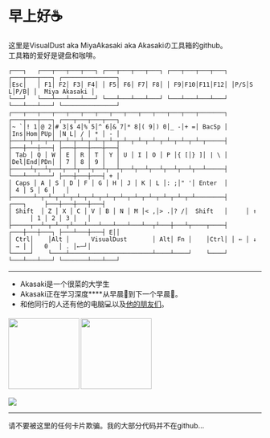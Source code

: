 # 早上好☕  

这里是VisualDust aka MiyaAkasaki aka Akasakiの工具箱的github。  
工具箱的爱好是键盘和咖啡。

```
┌───┐   ┌───┬───┬───┬───┐ ┌───┬───┬───┬───┐ ┌───┬───┬───┬───┐ ┌───┬───┬───┐ ┌───────────────┐
│Esc│   │ F1│ F2│ F3│ F4│ │ F5│ F6│ F7│ F8│ │ F9│F10│F11│F12│ │P/S│S L│P/B│ │  Miya Akasaki │
└───┘   └───┴───┴───┴───┘ └───┴───┴───┴───┘ └───┴───┴───┴───┘ └───┴───┴───┘ └───────────────┘
┌───┬───┬───┬───┬───┬───┬───┬───┬───┬───┬───┬───┬───┬───────┐ ┌───┬───┬───┐ ┌───┬───┬───┬───┐
│~ `│! 1│@ 2│# 3│$ 4│% 5│^ 6│& 7│* 8│( 9│) 0│_ -│+ =│ BacSp │ │Ins│Hom│PUp│ │N L│ / │ * │ - │
├───┴─┬─┴─┬─┴─┬─┴─┬─┴─┬─┴─┬─┴─┬─┴─┬─┴─┬─┴─┬─┴─┬─┴─┬─┴─┬─────┤ ├───┼───┼───┤ ├───┼───┼───┼───┤
│ Tab │ Q │ W │ E │ R │ T │ Y │ U │ I │ O │ P │{ [│} ]│ | \ │ │Del│End│PDn│ │ 7 │ 8 │ 9 │   │
├─────┴┬──┴┬──┴┬──┴┬──┴┬──┴┬──┴┬──┴┬──┴┬──┴┬──┴┬──┴┬──┴─────┤ └───┴───┴───┘ ├───┼───┼───┤ + │
│ Caps │ A │ S │ D │ F │ G │ H │ J │ K │ L │: ;│" '│ Enter  │               │ 4 │ 5 │ 6 │   │
├──────┴─┬─┴─┬─┴─┬─┴─┬─┴─┬─┴─┬─┴─┬─┴─┬─┴─┬─┴─┬─┴─┬─┴────────┤     ┌───┐     ├───┼───┼───┼───┤
│ Shift  │ Z │ X │ C │ V │ B │ N │ M │< ,│> .│? /│  Shift   │     │ ↑ │     │ 1 │ 2 │ 3 │   │
├─────┬──┴─┬─┴──┬┴───┴───┴───┴───┴───┴──┬┴───┼───┴┬────┬────┤ ┌───┼───┼───┐ ├───┴───┼───┤ E││
│ Ctrl│    │Alt │      VisualDust       │ Alt│ Fn │    │Ctrl│ │ ← │ ↓ │ → │ │   0   │ . │←─┘│
└─────┘    └────┴───────────────────────┴────┴────┘    └────┘ └───┴───┴───┘ └───────┴───┴───┘
```
---
* Akasaki是一个很菜的大学生
* Akasaki正在学习深度\*\*\*\*从早晨🌇到下一个早晨🌆。  
* 和他同行的人还有他的电脑💻以及[他的朋友们](https://github.com/PaperFormulaIV)。  

<b>
<image src='https://github-readme-stats.vercel.app/api?username=zeroRains&show_icons=true&theme=onedark' height= 141></image>
</b>
<b>
<image src='https://github-readme-stats.vercel.app/api/top-langs/?username=zeroRains&layout=compact&theme=gruvbox' height= 141></image>
</b>

<image src='https://github-profile-trophy.vercel.app/?username=zeroRains&theme=monokai'></image>

---

请不要被这里的任何卡片欺骗。我的大部分代码并不在github...
